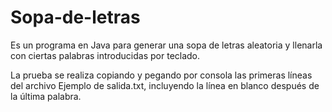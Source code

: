 # Sopa-de-letras
Es un programa en Java para generar una sopa de letras aleatoria y llenarla con ciertas palabras introducidas por teclado.

La prueba se realiza copiando y pegando por consola las primeras líneas del archivo Ejemplo de salida.txt, incluyendo la línea en blanco después de la última palabra.
